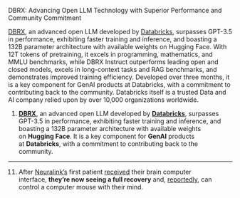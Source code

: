 DBRX: Advancing Open LLM Technology with Superior Performance and Community Commitment 

[DBRX](https://www.databricks.com/blog/introducing-dbrx-new-state-art-open-llm), an advanced open LLM developed by [Databricks](https://www.databricks.com/), surpasses GPT-3.5 in performance, exhibiting faster training and inference, and boasting a 132B parameter architecture with available weights on Hugging Face. With 12T tokens of pretraining, it excels in programming, mathematics, and MMLU benchmarks, while DBRX Instruct outperforms leading open and closed models, excels in long-context tasks and RAG benchmarks, and demonstrates improved training efficiency. Developed over three months, it is a key component for GenAI products at Databricks, with a commitment to contributing back to the community. Databricks itself is a trusted Data and AI company relied upon by over 10,000 organizations worldwide.  

1. **[DBRX](https://www.databricks.com/blog/introducing-dbrx-new-state-art-open-llm)**, an advanced open LLM developed by **[Databricks](https://www.databricks.com/)**, surpasses GPT-3.5 in performance, exhibiting faster training and inference, and boasting a 132B parameter architecture with available weights on **Hugging Face**. It is a key component for **GenAI** products at **Databricks**, with a commitment to contributing back to the community.

---
11. After [Neuralink’s](https://research.contrary.com/reports/neuralink) first patient [received](https://www.wired.com/story/neuralink-brain-implant-elon-musk-transparency-first-patient-test-trial/?mbid=social_linkedin&utm_campaign=wired&utm_source=linkedin&utm_brand=wired&utm_medium=social&utm_social-type=owned) their brain computer interface, **they’re now seeing a full recovery** and, [reportedly](https://x.com/WholeMarsBlog/status/1759789996410904899?s=20), can control a computer mouse with their mind.
